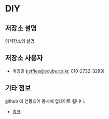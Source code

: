 # DIY



## 저장소 설명 

 이저장소의 설명 

## 저장소 사용자 

-  이정민 (jefflee@ocube.co.kr, 010-2732-3289)

## 기타 정보 
github 에 연동되어 동시에 업데이트 됩니다.
- [링크](https://github.com/jefflee2022/DIY2)


